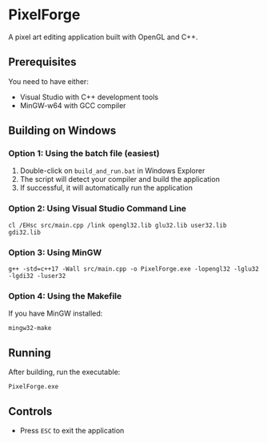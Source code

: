 # PixelForge

A pixel art editing application built with OpenGL and C++.

## Prerequisites

You need to have either:
- Visual Studio with C++ development tools
- MinGW-w64 with GCC compiler

## Building on Windows

### Option 1: Using the batch file (easiest)

1. Double-click on `build_and_run.bat` in Windows Explorer
2. The script will detect your compiler and build the application
3. If successful, it will automatically run the application

### Option 2: Using Visual Studio Command Line

```
cl /EHsc src/main.cpp /link opengl32.lib glu32.lib user32.lib gdi32.lib
```

### Option 3: Using MinGW

```
g++ -std=c++17 -Wall src/main.cpp -o PixelForge.exe -lopengl32 -lglu32 -lgdi32 -luser32
```

### Option 4: Using the Makefile

If you have MinGW installed:

```
mingw32-make
```

## Running

After building, run the executable:
```
PixelForge.exe
```

## Controls

- Press `ESC` to exit the application
